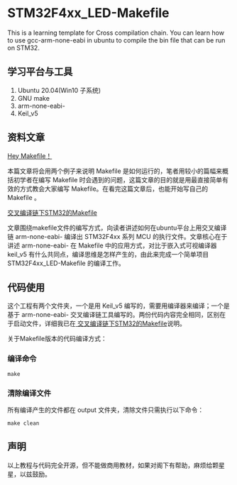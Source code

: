 # STM32F4xx_LED-Makefile
This is a learning template for Cross compilation chain.  You can learn how to use gcc-arm-none-eabi in ubuntu to compile the bin file that can be run on STM32.

## 学习平台与工具

1. Ubuntu 20.04(Win10 子系统)
2. GNU make
3. arm-none-eabi-
4. Keil_v5

## 资料文章

<a href="https://github.com/laneston/Note/blob/master/Hey_Makefile.md"> Hey Makefile！</a>

本篇文章将会用两个例子来说明 Makefile 是如何运行的，笔者用较小的篇幅来概括初学者在编写 Makefile 时会遇到的问题，这篇文章的目的就是用最直接简单有效的方式教会大家编写 Makefile。在看完这篇文章后，也能开始写自己的 Makefile 。

<a href="https://github.com/laneston/Note/blob/master/Makefile_Note.md"> 交叉编译链下STM32的Makefile</a>

文章围绕makefile文件的编写方式，向读者讲述如何在ubuntu平台上用交叉编译链 arm-none-eabi- 编译出 STM32F4xx 系列 MCU 的执行文件。文章核心在于讲述 arm-none-eabi- 在 Makefile 中的应用方式，对比于嵌入式可视编译器 keil_v5 有什么共同点，编译思维是怎样产生的，由此来完成一个简单项目 STM32F4xx_LED-Makefile 的编译工作。

## 代码使用

这个工程有两个文件夹，一个是用 Keil_v5 编写的，需要用编译器来编译；一个是基于 arm-none-eabi- 交叉编译链工具编写的。两份代码内容完全相同，区别在于启动文件，详细我已在<a href="https://github.com/laneston/Note/blob/master/Makefile_Note.md"> 交叉编译链下STM32的Makefile</a>说明。

关于Makefile版本的代码编译方式：

### 编译命令

```
make
```

### 清除编译文件

所有编译产生的文件都在 output 文件夹，清除文件只需执行以下命令：

```
make clean
```

## 声明

以上教程与代码完全开源，但不能做商用教材，如果对阁下有帮助，麻烦给颗星星，以兹鼓励。